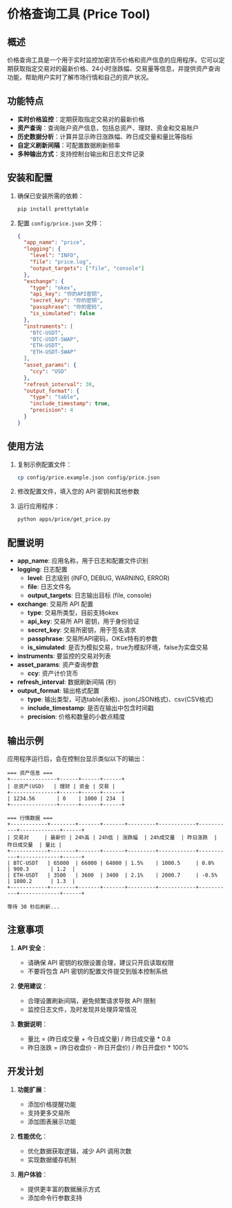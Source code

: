 # 价格查询工具 (Price Tool)

## 概述

价格查询工具是一个用于实时监控加密货币价格和资产信息的应用程序。它可以定期获取指定交易对的最新价格、24小时涨跌幅、交易量等信息，并提供资产查询功能，帮助用户实时了解市场行情和自己的资产状况。

## 功能特点

- **实时价格监控**：定期获取指定交易对的最新价格
- **资产查询**：查询账户资产信息，包括总资产、理财、资金和交易账户
- **历史数据分析**：计算并显示昨日涨跌幅、昨日成交量和量比等指标
- **自定义刷新间隔**：可配置数据刷新频率
- **多种输出方式**：支持控制台输出和日志文件记录

## 安装和配置

1. 确保已安装所需的依赖：
   ```bash
   pip install prettytable
   ```

2. 配置 `config/price.json` 文件：
   ```json
   {
     "app_name": "price",
     "logging": {
       "level": "INFO",
       "file": "price.log",
       "output_targets": ["file", "console"]
     },
     "exchange": {
       "type": "okex",
       "api_key": "你的API密钥",
       "secret_key": "你的密钥",
       "passphrase": "你的密码",
       "is_simulated": false
     },
     "instruments": [
       "BTC-USDT",
       "BTC-USDT-SWAP",
       "ETH-USDT",
       "ETH-USDT-SWAP"
     ],
     "asset_params": {
       "ccy": "USD"
     },
     "refresh_interval": 30,
     "output_format": {
       "type": "table",
       "include_timestamp": true,
       "precision": 4
     }
   }
   ```

## 使用方法

1. 复制示例配置文件：
   ```bash
   cp config/price.example.json config/price.json
   ```

2. 修改配置文件，填入您的 API 密钥和其他参数

3. 运行应用程序：
   ```bash
   python apps/price/get_price.py
   ```

## 配置说明

- **app_name**: 应用名称，用于日志和配置文件识别
- **logging**: 日志配置
  - **level**: 日志级别 (INFO, DEBUG, WARNING, ERROR)
  - **file**: 日志文件名
  - **output_targets**: 日志输出目标 (file, console)
- **exchange**: 交易所 API 配置
  - **type**: 交易所类型，目前支持okex
  - **api_key**: 交易所 API 密钥，用于身份验证
  - **secret_key**: 交易所密钥，用于签名请求
  - **passphrase**: 交易所API密码，OKEx特有的参数
  - **is_simulated**: 是否为模拟交易，true为模拟环境，false为实盘交易
- **instruments**: 要监控的交易对列表
- **asset_params**: 资产查询参数
  - **ccy**: 资产计价货币
- **refresh_interval**: 数据刷新间隔 (秒)
- **output_format**: 输出格式配置
  - **type**: 输出类型，可选table(表格)、json(JSON格式)、csv(CSV格式)
  - **include_timestamp**: 是否在输出中包含时间戳
  - **precision**: 价格和数量的小数点精度

## 输出示例

应用程序运行后，会在控制台显示类似以下的输出：

```
=== 资产信息 ===
+---------------+------+------+------+
| 总资产(USD)   | 理财 | 资金 | 交易 |
+---------------+------+------+------+
| 1234.56       | 0    | 1000 | 234  |
+---------------+------+------+------+

=== 行情数据 ===
+------------+--------+-------+-------+---------+------------+-----------+-------------+------+
| 交易对     | 最新价 | 24h高 | 24h低 | 涨跌幅  | 24h成交量  | 昨日涨跌  | 昨日成交量  | 量比 |
+------------+--------+-------+-------+---------+------------+-----------+-------------+------+
| BTC-USDT   | 65000  | 66000 | 64000 | 1.5%    | 1000.5     | 0.8%      | 900.3       | 1.2  |
| ETH-USDT   | 3500   | 3600  | 3400  | 2.1%    | 2000.7     | -0.5%     | 1800.2      | 1.3  |
+------------+--------+-------+-------+---------+------------+-----------+-------------+------+

等待 30 秒后刷新...
```

## 注意事项

1. **API 安全**：
   - 请确保 API 密钥的权限设置合理，建议只开启读取权限
   - 不要将包含 API 密钥的配置文件提交到版本控制系统

2. **使用建议**：
   - 合理设置刷新间隔，避免频繁请求导致 API 限制
   - 监控日志文件，及时发现并处理异常情况

3. **数据说明**：
   - 量比 = (昨日成交量 + 今日成交量) / 昨日成交量 * 0.8
   - 昨日涨跌 = (昨日收盘价 - 昨日开盘价) / 昨日开盘价 * 100%

## 开发计划

1. **功能扩展**：
   - 添加价格提醒功能
   - 支持更多交易所
   - 添加图表展示功能

2. **性能优化**：
   - 优化数据获取逻辑，减少 API 调用次数
   - 实现数据缓存机制

3. **用户体验**：
   - 提供更丰富的数据展示方式
   - 添加命令行参数支持 